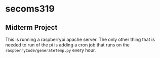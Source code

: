# secoms319
## Midterm Project

This is running a raspberrypi apache server. The only other thing that is needed to run of the pi is adding a cron job that runs on the `raspberryCode/generateTemp.py` every hour.